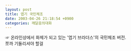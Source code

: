 ```yaml
---
layout: post
title: 엽기 국민체조
date: 2003-04-26 21:18:54 +0900
categories: 깨달음의대화
---
```

  
☞ 온라인상에서 화제가 되고 있는 '엽기 브라더스'의 국민체조 버전.  
쪼까 기둘리셔야 할걸